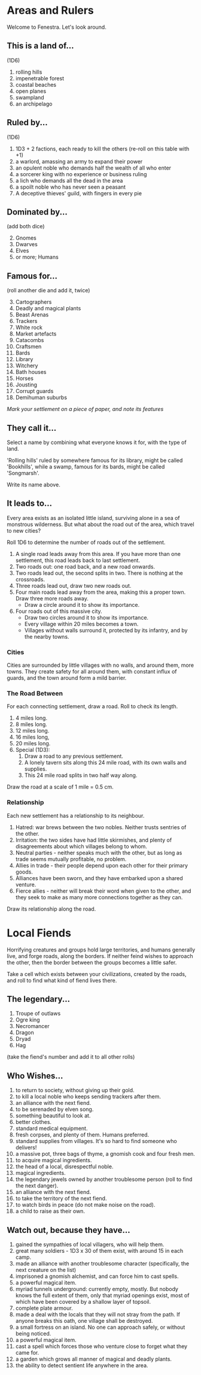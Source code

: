# Areas and Rulers

Welcome to Fenestra.
Let's look around.

## This is a land of...

(1D6)

1. rolling hills
2. impenetrable forest
3. coastal beaches
4. open planes
5. swampland
6. an archipelago

## Ruled by...

(1D6)

1. 1D3 + 2 factions, each ready to kill the others (re-roll on this table with +1)
2. a warlord, amassing an army to expand their power
4. an opulent noble who demands half the wealth of all who enter
3. a sorcerer king with no experience or business ruling
3. a lich who demands all the dead in the area
6. a spoilt noble who has never seen a peasant
7. A deceptive thieves' guild, with fingers in every pie

## Dominated by...

(add both dice)

2. Gnomes
3. Dwarves
4. Elves
5. or more; Humans

## Famous for...

(roll another die and add it, twice)

3. Cartographers
4. Deadly and magical plants
5. Beast Arenas
6. Trackers
7. White rock
8. Market artefacts
9. Catacombs
10. Craftsmen
11. Bards
12. Library
13. Witchery
14. Bath houses
15. Horses
16. Jousting
17. Corrupt guards
18. Demihuman suburbs

*Mark your settlement on a piece of paper, and note its features*

## They call it...

Select a name by combining what everyone knows it for, with the type of land.

'Rolling hills' ruled by somewhere famous for its library, might be called 'Bookhills', while a swamp, famous for its bards, might be called 'Songmarsh'.

Write its name above.

## It leads to...

Every area exists as an isolated little island, surviving alone in a sea of monstrous wilderness.
But what about the road out of the area, which travel to new cities?

Roll 1D6 to determine the number of roads out of the settlement.

1. A single road leads away from this area. If you have more than one settlement, this road leads back to last settlement.
2. Two roads out: one road back, and a new road onwards.
3. Two roads lead out, the second splits in two. There is nothing at the crossroads.
4. Three roads lead out, draw two new roads out.
5. Four main roads lead away from the area, making this a proper town. Draw three more roads away.
    * Draw a circle around it to show its importance.
6. Four roads out of this massive city.
    * Draw two circles around it to show its importance.
    * Every village within 20 miles becomes a town.
    * Villages without walls surround it, protected by its infantry, and by the nearby towns.

### Cities

Cities are surrounded by little villages with no walls, and around them, more towns.
They create safety for all around them, with constant influx of guards, and the town around form a mild barrier.

### The Road Between

For each connecting settlement, draw a road.
Roll to check its length.

1. 4 miles long.
1. 8 miles long.
1. 12 miles long.
1. 16 miles long, 
1. 20 miles long.
1. Special (1D3):
    1. Draw a road to any previous settlement.
    1. A lonely tavern sits along this 24 mile road, with its own walls and supplies.
    1. This 24 mile road splits in two half way along.

Draw the road at a scale of 1 mile = 0.5 cm.

### Relationship

Each new settlement has a relationship to its neighbour.

1. Hatred: war brews between the two nobles.  Neither trusts sentries of the other.
2. Irritation: the two sides have had little skirmishes, and plenty of disagreements about which villages belong to whom.
3. Neutral parties - neither speaks much with the other, but as long as trade seems mutually profitable, no problem.
4. Allies in trade - their people depend upon each other for their primary goods.
5. Alliances have been sworn, and they have embarked upon a shared venture.
6. Fierce allies - neither will break their word when given to the other, and they seek to make as many more connections together as they can.

Draw its relationship along the road.

# Local Fiends

Horrifying creatures and groups hold large territories, and humans generally live, and forge roads, along the borders.
If neither feind wishes to approach the other, then the border between the groups becomes a little safer.

Take a cell which exists between your civilizations, created by the roads, and roll to find what kind of fiend lives there.

## The legendary...

1. Troupe of outlaws
1. Ogre king
1. Necromancer
1. Dragon
1. Dryad
1. Hag

(take the fiend's number and add it to all other rolls)

## Who Wishes...

1. to return to society, without giving up their gold.
1. to kill a local noble who keeps sending trackers after them.
1. an alliance with the next fiend.
1. to be serenaded by elven song.
1. something beautiful to look at.
1. better clothes.
1. standard medical equipment.
1. fresh corpses, and plenty of them. Humans preferred.
1. standard supplies from villages. It's so hard to find someone who delivers!
1. a massive pot, three bags of thyme, a gnomish cook and four fresh men.
1. to acquire magical ingredients.
1. the head of a local, disrespectful noble.
1. magical ingredients.
1. the legendary jewels owned by another troublesome person (roll to find the next danger).
1. an alliance with the next fiend.
1. to take the territory of the next fiend.
1. to watch birds in peace (do not make noise on the road).
1. a child to raise as their own.

## Watch out, because they have...

1. gained the sympathies of local villagers, who will help them.
1. great many soldiers - 1D3 x 30 of them exist, with around 15 in each camp.
1. made an alliance with another troublesome character (specifically, the next creature on the list)
1. imprisoned a gnomish alchemist, and can force him to cast spells.
1. a powerful magical item.
1. myriad tunnels underground: currently empty, mostly. But nobody knows the full extent of them, only that myriad openings exist, most of which have been covered by a shallow layer of topsoil.
1. complete plate armour.
1. made a deal with the locals that they will not stray from the path. If anyone breaks this oath, one village shall be destroyed.
1. a small fortress on an island. No one can approach safely, or without being noticed.
1. a powerful magical item.
1. cast a spell which forces those who venture close to forget what they came for.
1. a garden which grows all manner of magical and deadly plants.
1. the ability to detect sentient life anywhere in the area.

